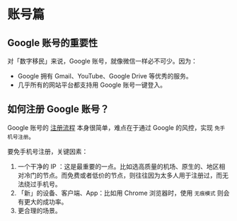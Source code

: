 # 账号篇

## Google 账号的重要性

对「数字移民」来说，Google 账号，就像微信一样必不可少。因为：

- Google 拥有 Gmail、YouTube、Google Drive 等优秀的服务。
- 几乎所有的网站平台都支持用 Google 账号一键登入。

## 如何注册 Google 账号？

Google 账号的 [注册流程](https://account.google.com) 本身很简单，难点在于通过 Google 的风控，实现 `免手机号注册`。

要免手机号注册，关键因素：

1. 一个干净的 IP ：这是最重要的一点。比如选高质量的机场、原生的、地区相对冷门的节点。而免费或者低价的节点，则往往因为太多人用于注册过，而无法绕过手机号。
2. 「新」的设备、客户端、App：比如用 Chrome 浏览器时，使用 `无痕模式` 则会有更大的成功率。
3. 更合理的场景。

